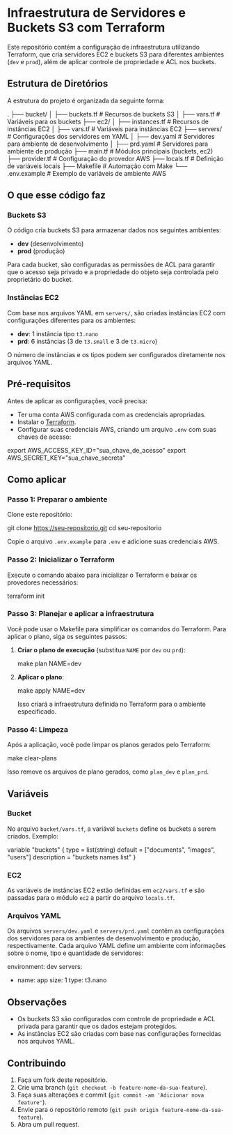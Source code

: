 # Infraestrutura de Servidores e Buckets S3 com Terraform

Este repositório contém a configuração de infraestrutura utilizando Terraform, que cria servidores EC2 e buckets S3 para diferentes ambientes (`dev` e `prod`), além de aplicar controle de propriedade e ACL nos buckets.

## Estrutura de Diretórios

A estrutura do projeto é organizada da seguinte forma:

.
├── bucket/
│   ├── buckets.tf           # Recursos de buckets S3
│   ├── vars.tf              # Variáveis para os buckets
├── ec2/
│   ├── instances.tf         # Recursos de instâncias EC2
│   ├── vars.tf              # Variáveis para instâncias EC2
├── servers/                 # Configurações dos servidores em YAML
│   ├── dev.yaml             # Servidores para ambiente de desenvolvimento
│   ├── prd.yaml             # Servidores para ambiente de produção
├── main.tf                  # Módulos principais (buckets, ec2)
├── provider.tf              # Configuração do provedor AWS
├── locals.tf                # Definição de variáveis locais
├── Makefile                 # Automação com Make
└── .env.example             # Exemplo de variáveis de ambiente AWS

## O que esse código faz

### **Buckets S3**

O código cria buckets S3 para armazenar dados nos seguintes ambientes:

- **dev** (desenvolvimento)
- **prod** (produção)

Para cada bucket, são configuradas as permissões de ACL para garantir que o acesso seja privado e a propriedade do objeto seja controlada pelo proprietário do bucket.

### **Instâncias EC2**

Com base nos arquivos YAML em `servers/`, são criadas instâncias EC2 com configurações diferentes para os ambientes:

- **dev**: 1 instância tipo `t3.nano`
- **prd**: 6 instâncias (3 de `t3.small` e 3 de `t3.micro`)

O número de instâncias e os tipos podem ser configurados diretamente nos arquivos YAML.

## Pré-requisitos

Antes de aplicar as configurações, você precisa:

- Ter uma conta AWS configurada com as credenciais apropriadas.
- Instalar o [Terraform](https://www.terraform.io/downloads).
- Configurar suas credenciais AWS, criando um arquivo `.env` com suas chaves de acesso:

export AWS_ACCESS_KEY_ID="sua_chave_de_acesso"
export AWS_SECRET_KEY="sua_chave_secreta"

## Como aplicar

### Passo 1: Preparar o ambiente

Clone este repositório:

git clone https://seu-repositorio.git
cd seu-repositorio

Copie o arquivo `.env.example` para `.env` e adicione suas credenciais AWS.

### Passo 2: Inicializar o Terraform

Execute o comando abaixo para inicializar o Terraform e baixar os provedores necessários:

terraform init

### Passo 3: Planejar e aplicar a infraestrutura

Você pode usar o Makefile para simplificar os comandos do Terraform. Para aplicar o plano, siga os seguintes passos:

1. **Criar o plano de execução** (substitua `NAME` por `dev` ou `prd`):

   make plan NAME=dev

2. **Aplicar o plano**:

   make apply NAME=dev

   Isso criará a infraestrutura definida no Terraform para o ambiente especificado.

### Passo 4: Limpeza

Após a aplicação, você pode limpar os planos gerados pelo Terraform:

make clear-plans

Isso remove os arquivos de plano gerados, como `plan_dev` e `plan_prd`.

## Variáveis

### **Bucket**

No arquivo `bucket/vars.tf`, a variável `buckets` define os buckets a serem criados. Exemplo:

variable "buckets" {
  type        = list(string)
  default     = ["documents", "images", "users"]
  description = "buckets names list"
}

### **EC2**

As variáveis de instâncias EC2 estão definidas em `ec2/vars.tf` e são passadas para o módulo `ec2` a partir do arquivo `locals.tf`.

### **Arquivos YAML**

Os arquivos `servers/dev.yaml` e `servers/prd.yaml` contêm as configurações dos servidores para os ambientes de desenvolvimento e produção, respectivamente. Cada arquivo YAML define um ambiente com informações sobre o nome, tipo e quantidade de servidores:

environment: dev
servers:
  - name: app
    size: 1
    type: t3.nano

## Observações

- Os buckets S3 são configurados com controle de propriedade e ACL privada para garantir que os dados estejam protegidos.
- As instâncias EC2 são criadas com base nas configurações fornecidas nos arquivos YAML.
  
## Contribuindo

1. Faça um fork deste repositório.
2. Crie uma branch (`git checkout -b feature-nome-da-sua-feature`).
3. Faça suas alterações e commit (`git commit -am 'Adicionar nova feature'`).
4. Envie para o repositório remoto (`git push origin feature-nome-da-sua-feature`).
5. Abra um pull request.


